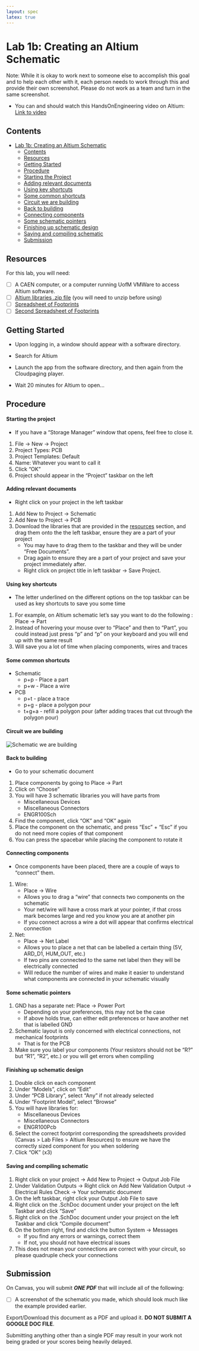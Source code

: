 ```yaml
---
layout: spec
latex: true
---
```


# Lab 1b: Creating an Altium Schematic

<div class="primer-spec-callout danger" markdown="1">
Note: While it is okay to work next to someone else to accomplish this goal and to help each other with it, each person needs to work through this and provide their own screenshot.  Please do not work as a team and turn in the same screenshot.
</div>

- You can and should watch this HandsOnEngineering video on Altium: [Link to video](https://www.youtube.com/watch?v=9W7zGEHqjcg)

## Contents

- [Lab 1b: Creating an Altium Schematic](#lab-1b-creating-an-altium-schematic)
  - [Contents](#contents)
  - [Resources](#resources)
  - [Getting Started](#getting-started)
  - [Procedure](#procedure)
   - [Starting the Project](#starting-the-project)
   - [Adding relevant documents](#adding-relevant-documents)
   - [Using key shortcuts](#using-key-shortcuts)
   - [Some common shortcuts](#some-common-shortcuts)
   - [Circuit we are building](#circuit-we-are-building)
   - [Back to building](#back-to-building)
   - [Connecting components](#connecting-components)
   - [Some schematic pointers](#some-schematic-pointers)
   - [Finishing up schematic design](#finishing-up-schematic-design)
   - [Saving and compiling schematic](#saving-and-compiling-schematic)
  - [Submission](#submission)

## Resources

For this lab, you will need:

- [ ] A CAEN computer, or a computer running UofM VMWare to access Altium software.
- [ ] [Altium libraries .zip file](https://drive.google.com/file/d/1JMCNjsRCwUEqwYapCFaCCkwo2zHAycD3/view?usp=drive_link) (you will need to unzip before using)
- [ ] [Spreadsheet of Footprints](https://drive.google.com/file/d/1tsC8cM-wiYfIB25BBM7o7ymhQ4F3gtD8/view?usp=sharing)
- [ ] [Second Spreadsheet of Footprints](https://drive.google.com/file/d/1LVTbnMMa6W0KI2mwZwTfUbNu1QJWeqjq/view?usp=sharing)

## Getting Started

- Upon logging in, a window should appear with a software directory.

- Search for Altium

- Launch the app from the software directory, and then again from the Cloudpaging player.

- Wait 20 minutes for Altium to open...

## Procedure

#### Starting the project

- If you have a “Storage Manager” window that opens, feel free to close it.

1. File -> New -> Project
1. Project Types: PCB
1. Project Templates: Default
1. Name: Whatever you want to call it
1. Click “OK”
1. Project should appear in the “Project” taskbar on the left

#### Adding relevant documents

- Right click on your project in the left taskbar

1. Add New to Project -> Schematic
1. Add New to Project -> PCB
1. Download the libraries that are provided in the [resources](#resources) section, and drag them onto the
the left taskbar, ensure they are a part of your project
    - You may have to drag them to the taskbar and they will be under “Free Documents”.
    - Drag again to ensure they are a part of your project and save your project immediately after.
    - Right click on project title in left taskbar -> Save Project.

#### Using key shortcuts

- The letter underlined on the different options on the top taskbar can be used
as key shortcuts to save you some time

1. For example, on Altium schematic let’s say you want to do the following :
Place -> Part
1. Instead of hovering your mouse over to “Place” and then to “Part”, you could
instead just press “p” and “p” on your keyboard and you will end up with the
same result
1. Will save you a lot of time when placing components, wires and traces

#### Some common shortcuts

- Schematic
    - p+p - Place a part
    - p+w - Place a wire
- PCB
    - p+t - place a trace
    - p+g - place a polygon pour
    - t+g+a - refill a polygon pour (after adding traces that cut through the polygon pour)

#### Circuit we are building

![Schematic we are building](../media/circuit-schematic-build.png)

#### Back to building

- Go to your schematic document

1. Place components by going to Place -> Part
1. Click on “Choose”
1. You will have 3 schematic libraries you will have parts from
    - Miscellaneous Devices
    - Miscellaneous Connectors
    - ENGR100Sch
1. Find the component, click “OK” and “OK” again
1. Place the component on the schematic, and press “Esc” + “Esc” if you do not
need more copies of that component
1. You can press the spacebar while placing the component to rotate it

#### Connecting components

- Once components have been placed, there are a couple of ways to “connect”
them.

1. Wire:
    - Place -> Wire
    - Allows you to drag a “wire” that connects two components on the schematic
    - Your net/wire will have a cross mark at your pointer, if that cross mark becomes large and red you know you are at another pin
    - If you connect across a wire a dot will appear that confirms electrical connection
1. Net:
    - Place -> Net Label
    - Allows you to place a net that can be labelled a certain thing (5V, ARD_D1, HUM_OUT, etc.)
    - If two pins are connected to the same net label then they will be electrically connected
    - Will reduce the number of wires and make it easier to understand what components are connected in your schematic visually

#### Some schematic pointers

1. GND has a separate net: Place -> Power Port
    - Depending on your preferences, this may not be the case
    - If above holds true, can either edit preferences or have another net that is labelled GND
1. Schematic layout is only concerned with electrical connections, not mechanical footprints
    - That is for the PCB
1. Make sure you label your components (Your resistors should not be “R?” but
“R1”, “R2”, etc.) or you will get errors when compiling

#### Finishing up schematic design

1. Double click on each component
1. Under “Models”, click on “Edit”
1. Under “PCB Library”, select “Any” if not already selected
1. Under “Footprint Model”, select “Browse”
1. You will have libraries for:
    - Miscellaneous Devices
    - Miscellaneous Connectors
    - ENGR100Pcb
1. Select the correct footprint corresponding the spreadsheets provided (Canvas > Lab Files > Altium Resources) to ensure we have the correctly sized component for you when soldering
1. Click “OK” (x3)

#### Saving and compiling schematic

1. Right click on your project -> Add New to Project -> Output Job File
1. Under Validation Outputs -> Right click on Add New Validation Output -> Electrical Rules Check -> Your schematic document
1. On the left taskbar, right click your Output Job File to save
1. Right click on the .SchDoc document under your project on the left Taskbar and click “Save”
1. Right click on the .SchDoc document under your project on the left Taskbar and click “Compile document”
1. On the bottom right, find and click the button System -> Messages
    - If you find any errors or warnings, correct them
    - If not, you should not have electrical issues
1. This does not mean your connections are correct with your circuit, so please quadruple check your connections

## Submission

On Canvas, you will submit ***ONE PDF*** that will include all of the following:

- [ ] A screenshot of the schematic you made, which should look much like the example provided earlier.

Export/Download this document as a PDF and upload it. **DO NOT SUBMIT A GOOGLE DOC FILE**.

<div class="primer-spec-callout danger" markdown="1">
Submitting anything other than a single PDF may result in your work not being graded or your scores being heavily delayed.
</div>